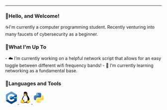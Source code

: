 <hr>
<h3 align="left">🤍Hello, and Welcome!</h3>
☕I'm currently a computer programming student. Recently venturing into many faucets of cybersecurity as a beginner.
<br>
<h3 align="left">🤍What I'm Up To</h3>
- ☁️ I’m currently working on a helpful network script that allows for an easy toggle between different wifi frequency bands!
- 🌱 I’m currently learning networking as a fundamental base.
<br>
<h3 align="left">🤍Languages and Tools</h3>
<p align="left"> <a href="https://www.w3schools.com/cpp/" target="_blank" rel="noreferrer"> <img src="https://raw.githubusercontent.com/devicons/devicon/master/icons/cplusplus/cplusplus-original.svg" alt="cplusplus" width="40" height="40"/> </a> <a href="https://www.linux.org/" target="_blank" rel="noreferrer"> <img src="https://raw.githubusercontent.com/devicons/devicon/master/icons/linux/linux-original.svg" alt="linux" width="40" height="40"/> </a> <a href="https://www.python.org" target="_blank" rel="noreferrer"> <img src="https://raw.githubusercontent.com/devicons/devicon/master/icons/python/python-original.svg" alt="python" width="40" height="40"/> </a> </p>
